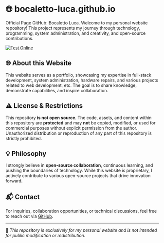 # 🌐 bocaletto-luca.github.io
Official Page GitHub: Bocaletto Luca.
Welcome to my personal website repository! This project represents my journey through technology, programming, system administration, and creativity, and open-source contributions.

[![Test Online](https://img.shields.io/badge/Test%20Online-Click%20Here-brightgreen?style=for-the-badge)](https://bocaletto-luca.github.io/)

## 🌐 About this Website
This website serves as a portfolio, showcasing my expertise in full-stack development, system administration, hardware repairs, and various projects related to web development, etc. The goal is to share knowledge, demonstrate capabilities, and inspire collaboration.

## ⚠️ License & Restrictions
This repository **is not open source**. The code, assets, and content within this repository are **protected** and may **not** be copied, modified, or used for commercial purposes without explicit permission from the author. Unauthorized distribution or reproduction of any part of this repository is strictly prohibited.
## 💡 Philosophy
I strongly believe in **open-source collaboration**, continuous learning, and pushing the boundaries of technology. While this website is proprietary, I actively contribute to various open-source projects that drive innovation forward.

## 📬 Contact
For inquiries, collaboration opportunities, or technical discussions, feel free to reach out via [GitHub](https://github.com/bocaletto-luca).

---
🔹 *This repository is exclusively for my personal website and is not intended for public modification or redistribution.*
